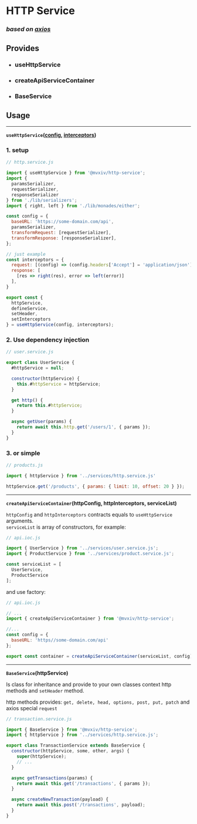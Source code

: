 # HTTP Service

### _based on [axios](https://axios-http.com/docs)_

## Provides
* ### useHttpService
* ### createApiServiceContainer
* ### BaseService

## Usage
---
**`useHttpService`([config](https://axios-http.com/docs/req_config), [interceptors](https://github.com/axios/axios#interceptors))** 


### 1. setup
```javascript
// http.service.js

import { useHttpService } from '@mvxiv/http-service';
import { 
  paramsSerializer,
  requestSerializer,
  responseSerializer
} from './lib/serializers';
import { right, left } from './lib/monades/either';

const config = {
  baseURL: 'https://some-domain.com/api',
  paramsSerializer,
  transformRequest: [requestSerializer],
  transformResponse: [responseSerializer],
};

// just example
const interceptors = {
  request: [(config) => (config.headers['Accept'] = 'application/json'), undefined]
  response: [
    [res => right(res), error => left(error)]
  ],
}

export const { 
  httpService,
  defineService,
  setHeader,
  setInterceptors
} = useHttpService(config, interceptors);
```


### 2. Use dependency injection
```javascript
// user.service.js

export class UserService {
  #httpService = null;

  constructor(httpService) {
    this.#httpService = httpService;
  }

  get http() {
    return this.#httpService;
  }

  async getUser(params) {
    return await this.http.get('/users/1', { params });
  } 
}

```
### 3. or simple

```javascript
// products.js

import { httpService } from '../services/http.service.js'

httpService.get('/products', { params: { limit: 10, offset: 20 } });
```
___

**`createApiServiceContainer`(httpConfig, httpInterceptors, serviceList)**

`httpConfig` and `httpInterceptors` contracts equals to `useHttpService` arguments.<br>
`serviceList` is array of constructors, for example:
```javascript
// api.ioc.js

import { UserService } from '../services/user.service.js';
import { ProductService } from '../services/product.service.js';

const serviceList = [
  UserService,
  ProductService
];
```

and use factory:
```javascript
// api.ioc.js

// ...
import { createApiServiceContainer } from '@mvxiv/http-service';

//...
const config = {
  baseURL: 'https//some-domain.com/api'
};

export const container = createApiServiceContainer(serviceList, config) // interceptors is optional param
```
___
**`BaseService`(httpService)**

Is class for inheritance and provide to your own classes context http methods and `setHeader` method.

http methods provides: `get, delete, head, options, post, put, patch` and axios special `request`

```javascript
// transaction.service.js

import { BaseService } from '@mvxiv/http-service';
import { httpService } from '../services/http.service.js';

export class TransactionService extends BaseService {
  constructor(httpService, some, other, args) {
    super(httpService);
    // ...
  }

  async getTransactions(params) {
    return await this.get('/transactions', { params });
  }

  async createNewTransaction(payload) {
    return await this.post('/transactions', payload);
  }
}

```